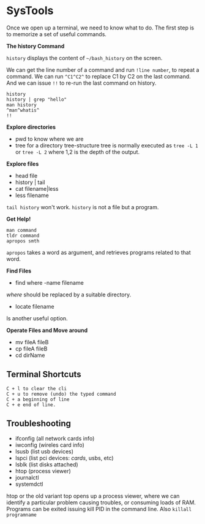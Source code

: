 # SysTools
Once we open up a terminal, we need to know what to do. The first step is to memorize a set of useful commands. 

**The history Command**

`history` displays the content of `~/bash_history` on the screen.

We can get the line number of a command and run `!line number`, to repeat a command. We can run `^C1^C2^` to replace C1 by C2 on the last command. And we can issue `!!` to re-run the last command on history.

```
history
history | grep "hello"
man history
^man^whatis^
!!
```
**Explore directories**

* pwd to know where we are
* tree for a directory tree-structure
tree is normally executed as `tree -L 1` or `tree -L 2` where 1,2 is the depth of the output.

**Explore files**

* head file
* history | tail
* cat filename|less
* less filename 

`tail history` won't work. `history` is not a file but a program.

**Get Help!**

```
man command
tldr command
apropos smth
```

`apropos` takes a word as argument, and retrieves programs related to that word.

**Find Files**

* find where -name filename

*where* should be replaced by a suitable directory.

* locate filename

Is another useful option.

**Operate Files and Move around**

* mv fileA fileB
* cp fileA fileB
* cd dirName

## Terminal Shortcuts

```
C + l to clear the cli
C + u to remove (undo) the typed command
C + a beginning of line
C + e end of line.
```
    
##  Troubleshooting

* ifconfig (all network cards info)
* iwconfig (wireles card info)
* lsusb (list usb devices)
* lspci (list pci devices: *cards*, usbs, etc)
* lsblk (list disks attached)
* htop (process viewer)
* journalctl
* systemdctl

htop or the old variant top opens up a process viewer, where we can identify a particular problem causing troubles, or consuming loads of RAM. Programs can be exited issuing kill PID in the command line. Also `killall programname`

